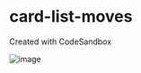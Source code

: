 # card-list-moves
Created with CodeSandbox

![image](https://user-images.githubusercontent.com/67419233/137480655-59441d12-aba7-46fb-a62f-497d562fa827.png)
